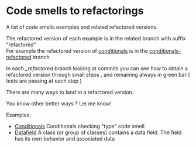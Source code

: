 # Code smells to refactorings

A list of code smells examples and related refactored versions.
  
The refactored version of each example is in the related branch with suffix "refactored"  
For example the refactored version of [conditionals] is in the [conditionals-refactored] branch 
 
In each *_refactored* branch looking at commits you can see how to obtain a refactored version through
small steps , and remaining always in green bar ( tests are passing at each  step )

There are many ways to land to a refactored version.  

You know other better ways ? Let me know!

Examples:
  - [Conditionals]    Conditionals checking "type" code smell
  - [Datafield]       A class (or group of classes) contains a data field. The field has its own behavior and associated data


[conditionals]: <https://github.com/rmarioo/smells-to-refactoring/tree/master/conditionals>
[conditionals-refactored]: <https://github.com/rmarioo/smells-to-refactoring/tree/conditional_refactored/conditionals>
[datafield]: <https://github.com/rmarioo/smells-to-refactoring/tree/master/datafield>

